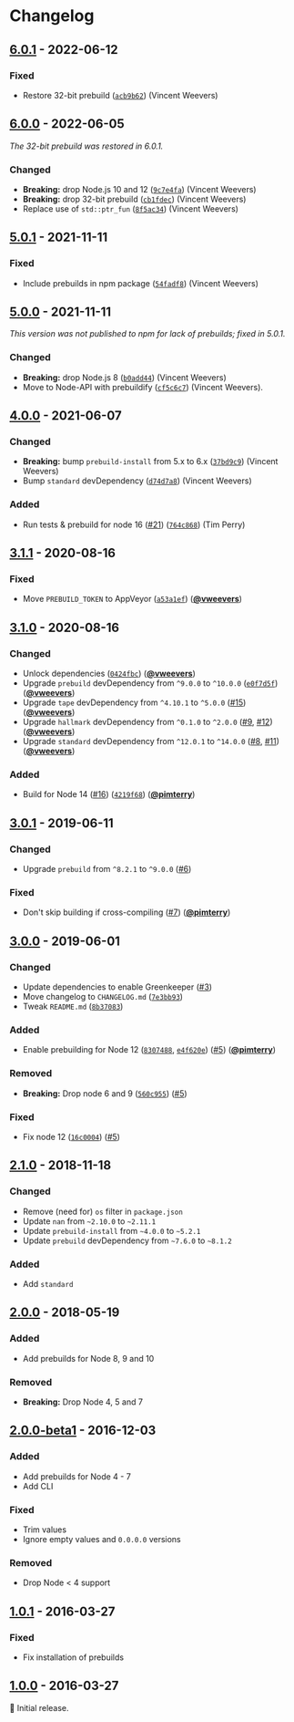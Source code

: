 # Changelog

## [6.0.1] - 2022-06-12

### Fixed

- Restore 32-bit prebuild ([`acb9b62`](https://github.com/vweevers/win-version-info/commit/acb9b62)) (Vincent Weevers)

## [6.0.0] - 2022-06-05

_The 32-bit prebuild was restored in 6.0.1._

### Changed

- **Breaking:** drop Node.js 10 and 12 ([`9c7e4fa`](https://github.com/vweevers/win-version-info/commit/9c7e4fa)) (Vincent Weevers)
- **Breaking:** drop 32-bit prebuild ([`cb1fdec`](https://github.com/vweevers/win-version-info/commit/cb1fdec)) (Vincent Weevers)
- Replace use of `std::ptr_fun` ([`8f5ac34`](https://github.com/vweevers/win-version-info/commit/8f5ac34)) (Vincent Weevers)

## [5.0.1] - 2021-11-11

### Fixed

- Include prebuilds in npm package ([`54fadf8`](https://github.com/vweevers/win-version-info/commit/54fadf8)) (Vincent Weevers)

## [5.0.0] - 2021-11-11

_This version was not published to npm for lack of prebuilds; fixed in 5.0.1._

### Changed

- **Breaking:** drop Node.js 8 ([`b0add44`](https://github.com/vweevers/win-version-info/commit/b0add44)) (Vincent Weevers)
- Move to Node-API with prebuildify ([`cf5c6c7`](https://github.com/vweevers/win-version-info/commit/cf5c6c7)) (Vincent Weevers).

## [4.0.0] - 2021-06-07

### Changed

- **Breaking:** bump `prebuild-install` from 5.x to 6.x ([`37bd9c9`](https://github.com/vweevers/win-version-info/commit/37bd9c9)) (Vincent Weevers)
- Bump `standard` devDependency ([`d74d7a8`](https://github.com/vweevers/win-version-info/commit/d74d7a8)) (Vincent Weevers)

### Added

- Run tests & prebuild for node 16 ([#21](https://github.com/vweevers/win-version-info/issues/21)) ([`764c868`](https://github.com/vweevers/win-version-info/commit/764c868)) (Tim Perry)

## [3.1.1] - 2020-08-16

### Fixed

- Move `PREBUILD_TOKEN` to AppVeyor ([`a53a1ef`](https://github.com/vweevers/win-version-info/commit/a53a1ef)) ([**@vweevers**](https://github.com/vweevers))

## [3.1.0] - 2020-08-16

### Changed

- Unlock dependencies ([`0424fbc`](https://github.com/vweevers/win-version-info/commit/0424fbc)) ([**@vweevers**](https://github.com/vweevers))
- Upgrade `prebuild` devDependency from `^9.0.0` to `^10.0.0` ([`e0f7d5f`](https://github.com/vweevers/win-version-info/commit/e0f7d5f)) ([**@vweevers**](https://github.com/vweevers))
- Upgrade `tape` devDependency from `^4.10.1` to `^5.0.0` ([#15](https://github.com/vweevers/win-version-info/issues/15)) ([**@vweevers**](https://github.com/vweevers))
- Upgrade `hallmark` devDependency from `^0.1.0` to `^2.0.0` ([#9](https://github.com/vweevers/win-version-info/issues/9), [#12](https://github.com/vweevers/win-version-info/issues/12)) ([**@vweevers**](https://github.com/vweevers))
- Upgrade `standard` devDependency from `^12.0.1` to `^14.0.0` ([#8](https://github.com/vweevers/win-version-info/issues/8), [#11](https://github.com/vweevers/win-version-info/issues/11)) ([**@vweevers**](https://github.com/vweevers))

### Added

- Build for Node 14 ([#16](https://github.com/vweevers/win-version-info/issues/16)) ([`4219f68`](https://github.com/vweevers/win-version-info/commit/4219f68)) ([**@pimterry**](https://github.com/pimterry))

## [3.0.1] - 2019-06-11

### Changed

- Upgrade `prebuild` from `^8.2.1` to `^9.0.0` ([#6](https://github.com/vweevers/win-version-info/issues/6))

### Fixed

- Don't skip building if cross-compiling ([#7](https://github.com/vweevers/win-version-info/issues/7)) ([**@pimterry**](https://github.com/pimterry))

## [3.0.0] - 2019-06-01

### Changed

- Update dependencies to enable Greenkeeper ([#3](https://github.com/vweevers/win-version-info/issues/3))
- Move changelog to `CHANGELOG.md` ([`7e3bb93`](https://github.com/vweevers/win-version-info/commit/7e3bb93))
- Tweak `README.md` ([`8b37083`](https://github.com/vweevers/win-version-info/commit/8b37083))

### Added

- Enable prebuilding for Node 12 ([`8307488`](https://github.com/vweevers/win-version-info/commit/8307488), [`e4f620e`](https://github.com/vweevers/win-version-info/commit/e4f620e)) ([#5](https://github.com/vweevers/win-version-info/issues/5)) ([**@pimterry**](https://github.com/pimterry))

### Removed

- **Breaking:** Drop node 6 and 9 ([`560c955`](https://github.com/vweevers/win-version-info/commit/560c955)) ([#5](https://github.com/vweevers/win-version-info/issues/5))

### Fixed

- Fix node 12 ([`16c0004`](https://github.com/vweevers/win-version-info/commit/16c0004)) ([#5](https://github.com/vweevers/win-version-info/issues/5))

## [2.1.0] - 2018-11-18

### Changed

- Remove (need for) `os` filter in `package.json`
- Update `nan` from `~2.10.0` to `~2.11.1`
- Update `prebuild-install` from `~4.0.0` to `~5.2.1`
- Update `prebuild` devDependency from `~7.6.0` to `~8.1.2`

### Added

- Add `standard`

## [2.0.0] - 2018-05-19

### Added

- Add prebuilds for Node 8, 9 and 10

### Removed

- **Breaking:** Drop Node 4, 5 and 7

## [2.0.0-beta1] - 2016-12-03

### Added

- Add prebuilds for Node 4 - 7
- Add CLI

### Fixed

- Trim values
- Ignore empty values and `0.0.0.0` versions

### Removed

- Drop Node < 4 support

## [1.0.1] - 2016-03-27

### Fixed

- Fix installation of prebuilds

## [1.0.0] - 2016-03-27

:seedling: Initial release.

[6.0.1]: https://github.com/vweevers/win-version-info/releases/tag/v6.0.1

[6.0.0]: https://github.com/vweevers/win-version-info/releases/tag/v6.0.0

[5.0.1]: https://github.com/vweevers/win-version-info/releases/tag/v5.0.1

[5.0.0]: https://github.com/vweevers/win-version-info/releases/tag/v5.0.0

[4.0.0]: https://github.com/vweevers/win-version-info/releases/tag/v4.0.0

[3.1.1]: https://github.com/vweevers/win-version-info/releases/tag/v3.1.1

[3.1.0]: https://github.com/vweevers/win-version-info/releases/tag/v3.1.0

[3.0.1]: https://github.com/vweevers/win-version-info/releases/tag/v3.0.1

[3.0.0]: https://github.com/vweevers/win-version-info/releases/tag/v3.0.0

[2.1.0]: https://github.com/vweevers/win-version-info/releases/tag/v2.1.0

[2.0.0]: https://github.com/vweevers/win-version-info/releases/tag/v2.0.0

[2.0.0-beta1]: https://github.com/vweevers/win-version-info/releases/tag/v2.0.0-beta1

[1.0.1]: https://github.com/vweevers/win-version-info/releases/tag/v1.0.1

[1.0.0]: https://github.com/vweevers/win-version-info/releases/tag/v1.0.0
